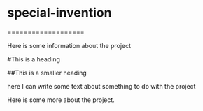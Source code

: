 # special-invention
===================

Here is some information about the project

#This is a heading

##This is a smaller heading

here I can write some text about something to do with the project

Here is some more about the project.
